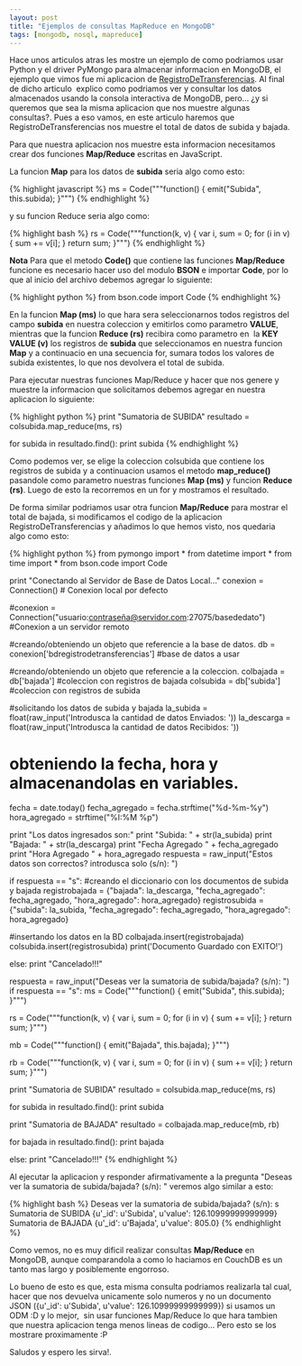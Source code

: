```yaml
---
layout: post
title: "Ejemplos de consultas MapReduce en MongoDB"
tags: [mongodb, nosql, mapreduce]
---
```


Hace unos articulos atras les mostre un ejemplo de como podriamos usar Python y el driver PyMongo para almacenar informacion en MongoDB, el ejemplo que vimos fue mi aplicacion de <a href="http://blog.jam.net.ve/2011/01/10/almacenando-datos-en-mongodb-desde-python/">RegistroDeTransferencias</a>. Al final de dicho articulo  explico como podriamos ver y consultar los datos almacenados usando la consola interactiva de MongoDB, pero... ¿y si queremos que sea la misma aplicacion que nos muestre algunas consultas?. Pues a eso vamos, en este articulo haremos que RegistroDeTransferencias nos muestre el total de datos de subida y bajada.

<!-- more -->

Para que nuestra aplicacion nos muestre esta informacion necesitamos crear dos funciones <strong>Map/Reduce</strong> escritas en JavaScript.

La funcion <strong>Map</strong> para los datos de <strong>subida</strong> seria algo como esto:

{% highlight javascript %}
ms = Code("""function() {
 emit("Subida", this.subida);
 }""")
{% endhighlight %}

y su funcion Reduce seria algo como:

{% highlight bash %}
rs = Code("""function(k, v) {
 var i, sum = 0;
 for (i in v) {
 sum += v[i];
 }
 return sum;
 }""")
{% endhighlight %}

**Nota** Para que el metodo <strong>Code()</strong> que contiene las funciones <strong>Map/Reduce</strong> funcione es necesario hacer uso del modulo <strong>BSON</strong> e importar <strong>Code</strong>, por lo que al inicio del archivo debemos agregar lo siguiente:

{% highlight python %}
from bson.code import Code
{% endhighlight %}

En la funcion <strong>Map (ms)</strong> lo que hara sera seleccionarnos todos registros del campo <strong>subida</strong> en nuestra coleccion y emitirlos como parametro <strong>VALUE</strong>, mientras que la funcion <strong>Reduce (rs)</strong> recibira como parametro en  la <strong>KEY VALUE (v)</strong> los registros de <strong>subida</strong> que seleccionamos en nuestra funcion <strong>Map</strong> y a continuacio en una secuencia for, sumara todos los valores de subida existentes, lo que nos devolvera el total de subida.

Para ejecutar nuestras funciones Map/Reduce y hacer que nos genere y muestre la informacion que solicitamos debemos agregar en nuestra aplicacion lo siguiente:

{% highlight python %}
print "Sumatoria de SUBIDA"
resultado = colsubida.map_reduce(ms, rs)

for subida in resultado.find():
	print subida
{% endhighlight %}

Como podemos ver, se elige la coleccion colsubida que contiene los registros de subida y a continuacion usamos el metodo <strong>map_reduce()</strong> pasandole como parametro nuestras funciones <strong>Map (ms)</strong> y funcion <strong>Reduce (rs)</strong>. Luego de esto la recorremos en un for y mostramos el resultado.

De forma similar podriamos usar otra funcion <strong>Map/Reduce</strong> para mostrar el total de bajada, si modificamos el codigo de la aplicacion RegistroDeTransferencias y añadimos lo que hemos visto, nos quedaria algo como esto:

{% highlight python %}
from pymongo import *
from datetime import *
from time import *
from bson.code import Code

print "Conectando al Servidor de Base de Datos Local..."
conexion = Connection() # Conexion local por defecto

#conexion = Connection("usuario:contraseña@servidor.com:27075/basededato") #Conexion a un servidor remoto

#creando/obteniendo un objeto que referencie a la base de datos.
db = conexion['bdregistrodetransferencias'] #base de datos a usar

#creando/obteniendo un objeto que referencie a la coleccion.
colbajada = db['bajada'] #coleccion con registros de bajada
colsubida = db['subida'] #coleccion con registros de subida

#solicitando los datos de subida y bajada
la_subida = float(raw_input('Introdusca la cantidad de datos Enviados: '))
la_descarga = float(raw_input('Introdusca la cantidad de datos Recibidos: '))

# obteniendo la fecha, hora y almacenandolas en variables.
fecha = date.today()
fecha_agregado = fecha.strftime("%d-%m-%y")
hora_agregado = strftime("%I:%M %p")

print "Los datos ingresados son:"
print "Subida: " + str(la_subida)
print "Bajada: " + str(la_descarga)
print "Fecha Agregado " + fecha_agregado
print "Hora Agregado " + hora_agregado
respuesta = raw_input("Estos datos son correctos? introdusca solo (s/n): ")

if respuesta == "s":
#creando el diccionario con los documentos de subida y bajada
 registrobajada = {"bajada": la_descarga, "fecha_agregado": fecha_agregado, "hora_agregado": hora_agregado}
 registrosubida = {"subida": la_subida, "fecha_agregado": fecha_agregado, "hora_agregado": hora_agregado}

#insertando los datos en la BD
 colbajada.insert(registrobajada)
 colsubida.insert(registrosubida)
 print('Documento Guardado con EXITO!')

else:
 print "Cancelado!!!"

respuesta = raw_input("Deseas ver la sumatoria de subida/bajada? (s/n): ")
if respuesta == "s":
 ms = Code("""function() {
 emit("Subida", this.subida);
 }""")

 rs = Code("""function(k, v) {
 var i, sum = 0;
 for (i in v) {
 sum += v[i];
 }
 return sum;
 }""")

 mb = Code("""function() {
 emit("Bajada", this.bajada);
 }""")

 rb = Code("""function(k, v) {
 var i, sum = 0;
 for (i in v) {
 sum += v[i];
 }
 return sum;
 }""")

 print "Sumatoria de SUBIDA"
 resultado = colsubida.map_reduce(ms, rs)

 for subida in resultado.find():
 print subida

 print "Sumatoria de BAJADA"
 resultado = colbajada.map_reduce(mb, rb)

 for bajada in resultado.find():
 print bajada

else:
 print "Cancelado!!!"
{% endhighlight %}

Al ejecutar la aplicacion y responder afirmativamente a la pregunta "Deseas ver la sumatoria de subida/bajada? (s/n): " veremos algo similar a esto:

{% highlight bash %}
Deseas ver la sumatoria de subida/bajada? (s/n): s
Sumatoria de SUBIDA
{u'_id': u'Subida', u'value': 126.10999999999999}
Sumatoria de BAJADA
{u'_id': u'Bajada', u'value': 805.0}
{% endhighlight %}

Como vemos, no es muy dificil realizar consultas <strong>Map/Reduce</strong> en MongoDB, aunque comparandola a como lo haciamos en CouchDB es un tanto mas largo y posiblemente engorroso.

Lo bueno de esto es que, esta misma consulta podriamos realizarla tal cual, hacer que nos devuelva unicamente solo numeros y no un documento JSON ({u'_id': u'Subida', u'value': 126.10999999999999}) si usamos un ODM :D y lo mejor,  sin usar funciones Map/Reduce lo que hara tambien que nuestra aplicacion tenga menos lineas de codigo... Pero esto se los mostrare proximamente :P

Saludos y espero les sirva!.
